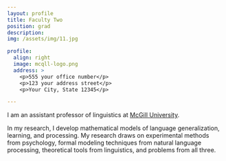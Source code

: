 ```yaml
---
layout: profile
title: Faculty Two
position: grad
description:
img: /assets/img/11.jpg

profile:
  align: right
  image: mcqll-logo.png
  address: >
    <p>555 your office number</p>
    <p>123 your address street</p>
    <p>Your City, State 12345</p>

---
```


I am an assistant professor of linguistics at [McGill University](https://www.mcgill.ca/linguistics/).

In my research, I develop mathematical models of language generalization, learning, and processing. My research draws on experimental methods from psychology, formal modeling techniques from natural language processing, theoretical tools from linguistics, and problems from all three.
